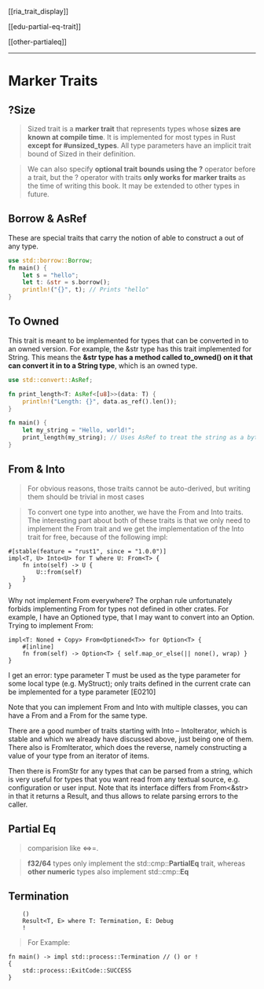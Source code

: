 [[ria_trait_display]]

[[edu-partial-eq-trait]]

[[other-partialeq]]

---


# Marker Traits
## ?Size

> Sized trait is a **marker trait** that represents types whose **sizes are known at compile time**. It is implemented for most types in Rust **except for #unsized_types**. All type parameters have an implicit trait bound of Sized in their definition. 

> We can also specify **optional trait bounds using the ?** operator before a trait, but the ? operator with traits **only works for marker traits** as the time of writing this book. It may be extended to other types in future.

## Borrow & AsRef
These are special traits that carry the notion of able to construct a out of any type.

```rust
use std::borrow::Borrow;
fn main() {
    let s = "hello";
    let t: &str = s.borrow();
    println!("{}", t); // Prints "hello"
}
```

## To Owned

This trait is meant to be implemented for types that can be converted in to an owned version. For example, the &str type has this trait implemented for String. This means the **&str type has a method called to_owned() on it that can convert it in to a String type**, which is an owned type.

```rust
use std::convert::AsRef;

fn print_length<T: AsRef<[u8]>>(data: T) {
    println!("Length: {}", data.as_ref().len());
}

fn main() {
    let my_string = "Hello, world!";
    print_length(my_string); // Uses AsRef to treat the string as a byte slice
}
```

## From & Into

> For obvious reasons, those traits cannot be auto-derived, but writing them should be trivial in most cases

> To convert one type into another, we have the From and Into traits. The interesting part about both of these traits is that we only need to implement the From trait and we get the implementation of the Into trait for free, because of the following impl:

```rust,no_run,compile_fail
#[stable(feature = "rust1", since = "1.0.0")]
impl<T, U> Into<U> for T where U: From<T> {
    fn into(self) -> U {
        U::from(self)
    }
}
```

Why not implement From everywhere? The orphan rule unfortunately forbids implementing From for types not defined in other crates. For example, I have an Optioned<T> type, that I may want to convert into an Option<T>. Trying to implement From:

```rust,no_run,compile_fail
impl<T: Noned + Copy> From<Optioned<T>> for Option<T> {
    #[inline]
    fn from(self) -> Option<T> { self.map_or_else(|| none(), wrap) }
}
```

I get an error: type parameter T must be used as the type parameter for some local type (e.g. MyStruct<T>); only traits defined in the current crate can be implemented for a type parameter [E0210]

Note that you can implement From and Into with multiple classes, you can have a From<Foo> and a From<Bar> for the same type.

There are a good number of traits starting with Into – IntoIterator, which is stable and which we already have discussed above, just being one of them. There also is FromIterator, which does the reverse, namely constructing a value of your type from an iterator of items.

Then there is FromStr for any types that can be parsed from a string, which is very useful for types that you want read from any textual source, e.g. configuration or user input. Note that its interface differs from From<&str> in that it returns a Result, and thus allows to relate parsing errors to the caller.

## Partial Eq
> comparision like <=>=.

> **f32/64** types only implement the std::cmp::**PartialEq** trait, whereas **other numeric** types also implement std::cmp::**Eq**


## Termination

```rust,no_run,compile_fail, ignore
    ()
    Result<T, E> where T: Termination, E: Debug
    !
```

> For Example:

```rust,no_run,compile_fail
fn main() -> impl std::process::Termination // () or !
{
    std::process::ExitCode::SUCCESS
}
```
